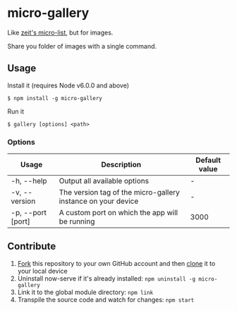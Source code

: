 # micro-gallery
Like [zeit's micro-list](https://github.com/zeit/micro-list), but for images.

Share you folder of images with a single command.

## Usage 
Install it (requires Node v6.0.0 and above)

```
$ npm install -g micro-gallery
```

Run it

```
$ gallery [options] <path>
```

### Options

| Usage                  | Description | Default value |
| ---------------------- | ----------- | ------------------ |
| -h, --help             | Output all available options | - |
| -v, --version          | The version tag of the micro-gallery instance on your device | - |
| -p, --port [port]      | A custom port on which the app will be running | 3000 |

## Contribute

1. [Fork](https://help.github.com/articles/fork-a-repo/) this repository to your own GitHub account and then [clone](https://help.github.com/articles/cloning-a-repository/) it to your local device
2. Uninstall now-serve if it's already installed: `npm uninstall -g micro-gallery`
3. Link it to the global module directory: `npm link`
4. Transpile the source code and watch for changes: `npm start`